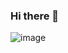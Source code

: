 ### Hi there 👋

![image](https://user-images.githubusercontent.com/39990341/189310650-ebd9939a-4b0f-40f9-a7e9-c15fd259dd8b.png)

<!--
**rfernandezdo/rfernandezdo** is a ✨ _special_ ✨ repository because its `README.md` (this file) appears on your GitHub profile.

Here are some ideas to get you started:

- 🔭 I’m currently working on ...
- 🌱 I’m currently learning ...
- 👯 I’m looking to collaborate on ...
- 🤔 I’m looking for help with ...
- 💬 Ask me about ...
- 📫 How to reach me: ...
- 😄 Pronouns: ...
- ⚡ Fun fact: ...
-->
